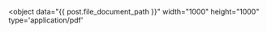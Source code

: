 ---
---


<object data="{{ post.file_document_path }}" width="1000" height="1000" type='application/pdf' </object>



